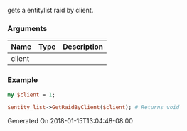 gets a entitylist raid by client.
### Arguments
**Name**|**Type**|**Description**
:---|:---|:---
client||

### Example

```perl
my $client = 1;

$entity_list->GetRaidByClient($client); # Returns void
```


Generated On 2018-01-15T13:04:48-08:00